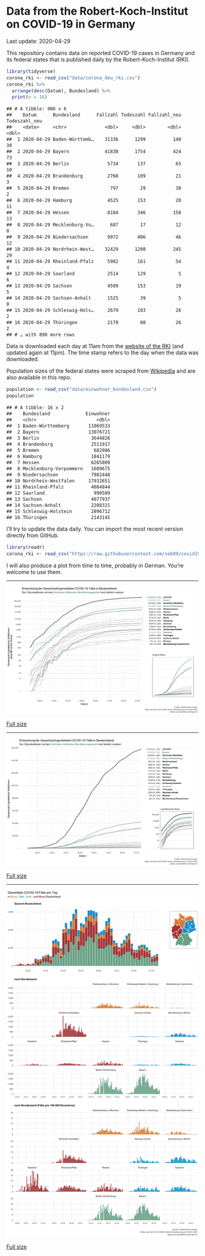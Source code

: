 Data from the Robert-Koch-Institut on COVID-19 in Germany
================
Last update: 2020-04-29

This repository contains data on reported COVID-19 cases in Germany and
its federal states that is published daily by the Robert-Koch-Institut
(RKI).

``` r
library(tidyverse)
corona_rki <- read_csv("data/corona_deu_rki.csv")
corona_rki %>% 
  arrange(desc(Datum), Bundesland) %>% 
  print(n = 16)
```

    ## # A tibble: 906 x 6
    ##    Datum      Bundesland      Fallzahl Todeszahl Fallzahl_neu Todeszahl_neu
    ##    <date>     <chr>              <dbl>     <dbl>        <dbl>         <dbl>
    ##  1 2020-04-29 Baden-Württemb…    31336      1299          140            30
    ##  2 2020-04-29 Bayern             41830      1754          424            73
    ##  3 2020-04-29 Berlin              5734       137           65            10
    ##  4 2020-04-29 Brandenburg         2768       109           21             3
    ##  5 2020-04-29 Bremen               797        29           38             2
    ##  6 2020-04-29 Hamburg             4525       153           20            11
    ##  7 2020-04-29 Hessen              8184       346          158            13
    ##  8 2020-04-29 Mecklenburg-Vo…      687        17           12             0
    ##  9 2020-04-29 Niedersachsen       9972       406           46            12
    ## 10 2020-04-29 Nordrhein-West…    32429      1200          245            29
    ## 11 2020-04-29 Rheinland-Pfalz     5982       161           54             4
    ## 12 2020-04-29 Saarland            2514       129            5             6
    ## 13 2020-04-29 Sachsen             4509       153           19             5
    ## 14 2020-04-29 Sachsen-Anhalt      1525        39            5             0
    ## 15 2020-04-29 Schleswig-Hols…     2679       103           26             2
    ## 16 2020-04-29 Thüringen           2170        80           26             2
    ## # … with 890 more rows

Data is downloaded each day at 11am from the [website of the
RKI](https://www.rki.de/DE/Content/InfAZ/N/Neuartiges_Coronavirus/Fallzahlen.html)
(and updated again at 11pm). The time stamp refers to the day when the
data was downloaded.

Population sizes of the federal states were scraped from
[Wikipedia](https://de.wikipedia.org/wiki/Liste_der_deutschen_Bundesl%C3%A4nder_nach_Bev%C3%B6lkerung)
and are also available in this repo.

``` r
population <- read_csv("data/einwohner_bundesland.csv")
population
```

    ## # A tibble: 16 x 2
    ##    Bundesland             Einwohner
    ##    <chr>                      <dbl>
    ##  1 Baden-Württemberg       11069533
    ##  2 Bayern                  13076721
    ##  3 Berlin                   3644826
    ##  4 Brandenburg              2511917
    ##  5 Bremen                    682986
    ##  6 Hamburg                  1841179
    ##  7 Hessen                   6265809
    ##  8 Mecklenburg-Vorpommern   1609675
    ##  9 Niedersachsen            7982448
    ## 10 Nordrhein-Westfalen     17932651
    ## 11 Rheinland-Pfalz          4084844
    ## 12 Saarland                  990509
    ## 13 Sachsen                  4077937
    ## 14 Sachsen-Anhalt           2208321
    ## 15 Schleswig-Holstein       2896712
    ## 16 Thüringen                2143145

I’ll try to update the data daily. You can import the most recent
version directly from GitHub.

``` r
library(readr)
corona_rki <- read_csv("https://raw.githubusercontent.com/seb09/covid19-ger-rki/master/data/corona_deu_rki.csv")
```

I will also produce a plot from time to time, probably in German. You’re
welcome to use them.

-----

<img src="plots/covid19-deu-rki-entwicklung.png">

[Full
size](https://github.com/seb09/covid19-ger-rki/raw/master/plots/covid19-deu-rki-entwicklung.png)

-----

<img src="plots/covid19-deu-rki-entwicklung-original-skala.png">

[Full
size](https://github.com/seb09/covid19-ger-rki/raw/master/plots/covid19-deu-rki-entwicklung-original-skala.png)

-----

<img src="plots/covid19-deu-rki-faelle-pro-tag.png">

[Full
size](https://github.com/seb09/covid19-ger-rki/raw/master/plots/covid19-deu-rki-faelle-pro-tag.png)
